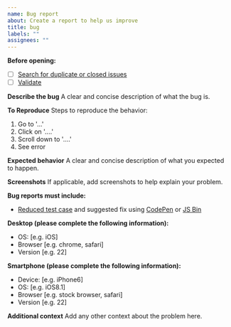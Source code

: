 ```yaml
---
name: Bug report
about: Create a report to help us improve
title: bug
labels: ""
assignees: ""
---
```


**Before opening:**

- [ ] [Search for duplicate or closed issues](https://github.com/BoundaryStudio/Fluid/issues?q=is%3Aissue+sort%3Aupdated-desc)
- [ ] [Validate](https://html5.validator.nu/)

**Describe the bug**
A clear and concise description of what the bug is.

**To Reproduce**
Steps to reproduce the behavior:

1. Go to '...'
2. Click on '....'
3. Scroll down to '....'
4. See error

**Expected behavior**
A clear and concise description of what you expected to happen.

**Screenshots**
If applicable, add screenshots to help explain your problem.

**Bug reports must include:**

- [Reduced test case](https://css-tricks.com/reduced-test-cases/) and suggested fix using [CodePen](https://codepen.io/) or [JS Bin](https://jsbin.com/)

**Desktop (please complete the following information):**

- OS: [e.g. iOS]
- Browser [e.g. chrome, safari]
- Version [e.g. 22]

**Smartphone (please complete the following information):**

- Device: [e.g. iPhone6]
- OS: [e.g. iOS8.1]
- Browser [e.g. stock browser, safari]
- Version [e.g. 22]

**Additional context**
Add any other context about the problem here.
